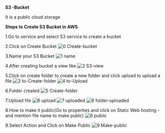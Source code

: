 **S3 -Bucket**

It is a public cloud storage

**Steps to Create S3 Bucket in AWS**

1.Go to service and  select S3 service to create a bucket

2.Click on Create Bucket
![0 Create-bucket](https://user-images.githubusercontent.com/63799117/81101694-2298e580-8f2c-11ea-924b-c3ae07e89b75.PNG)

3.Name your S3 Bucket
![1 name](https://user-images.githubusercontent.com/63799117/81101816-4b20df80-8f2c-11ea-9bc7-411ebf4317c7.PNG)

4.After creating bucket a view like
![2 S3-view](https://user-images.githubusercontent.com/63799117/81101945-7d324180-8f2c-11ea-815e-910f2ff60d02.PNG)

5.Click on create folder to create a new folder and click upload to upload a file
![3 to-Create-folder](https://user-images.githubusercontent.com/63799117/81102122-c6829100-8f2c-11ea-9404-1774d1a4c33b.PNG)
![4 to-Upload](https://user-images.githubusercontent.com/63799117/81102148-d13d2600-8f2c-11ea-9516-1dc350b7c970.PNG)

6.Folder created
![5 Create-folder](https://user-images.githubusercontent.com/63799117/81102302-12353a80-8f2d-11ea-8885-c41fe33c11e2.PNG)

7.Upload file
![6 upload](https://user-images.githubusercontent.com/63799117/81102366-2b3deb80-8f2d-11ea-8c19-ab2f409feded.PNG)
![7 uploaded](https://user-images.githubusercontent.com/63799117/81102391-31cc6300-8f2d-11ea-86a4-b904b9eb3212.PNG)
![6 folder-uploaded](https://user-images.githubusercontent.com/63799117/81102465-4b6daa80-8f2d-11ea-9e72-451799bfc341.PNG)

8.How to make it public(Go to properties and click on Static Web hosting - and mention file name to make publc)
![8 public](https://user-images.githubusercontent.com/63799117/81103019-14e45f80-8f2e-11ea-9469-b5eab6e4ab7a.PNG)

9.Select Action and Click on Make Public
![9 Make-public](https://user-images.githubusercontent.com/63799117/81103291-74426f80-8f2e-11ea-870a-ededbb719c64.PNG)
















